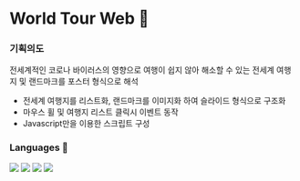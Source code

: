 <h1>World Tour Web 🛫</h1>

<h3>기획의도</h3>

<p>전세계적인 코로나 바이러스의 영향으로 여행이 쉽지 않아 해소할 수 있는 전세계 여행지 및 랜드마크를 포스터 형식으로 해석</p>

<ul>
  <li>전세계 여행지를 리스트화, 랜드마크를 이미지화 하여 슬라이드 형식으로 구조화</li>
  <li>마우스 휠 및 여행지 리스트 클릭시 이벤트 동작</li>
  <li>Javascript만을 이용한 스크립트 구성</li>
</ul>


<h3>Languages 🔨</h3>

<img src="https://img.shields.io/badge/HTML5-E34F26?style=flat-square&logo=HTML5&logoColor=white"/> <img src="https://img.shields.io/badge/CSS3-1572B6?style=flat-square&logo=CSS Wizardry&logoColor=white"/> <img src="https://img.shields.io/badge/sass-CC6699?style=flat-square&logo=SASS&logoColor=white"/>  <img src="https://img.shields.io/badge/JavaScript-F7DF1E?style=flat-square&logo=JavaScript&logoColor=white"/>
